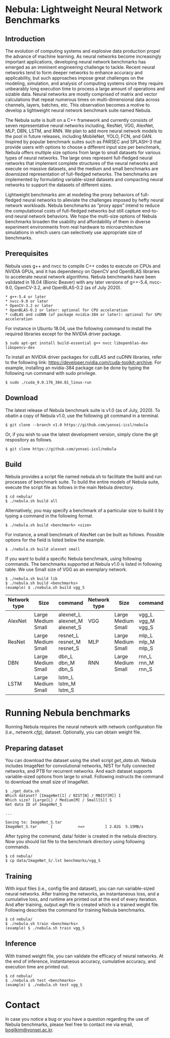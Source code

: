 # Nebula: Lightweight Neural Network Benchmarks


## Introduction
The evolution of computing systems and explosive data production propel the advance of machine learning. As neural networks become increasingly important applications, developing neural network benchmarks has emerged as an imminent engineering challenge to tackle. Recent neural networks tend to form deeper networks to enhance accuracy and applicability, but such approaches impose great challenges on the modeling, simulation, and analysis of computing systems since they require unbearably long execution time to process a large amount of operations and sizable data. Neural networks are mostly comprised of matrix and vector calculations that repeat numerous times on multi-dimensional data across channels, layers, batches, etc. This observation becomes a motive to develop a lightweight neural network benchmark suite named Nebula.

The Nebula suite is built on a C++ framework and currently consists of seven representative neural networks including, ResNet, VGG, AlexNet, MLP, DBN, LSTM, and RNN. We plan to add more neural network models to the pool in future releases, including MobileNet, YOLO, FCN, and GAN. Inspired by popular benchmark suites such as PARSEC and SPLASH-3 that provide users with options to choose a different input size per benchmark, Nebula offers multiple size options from large to small datasets for various types of neural networks. The large ones represent full-fledged neural networks that implement complete structures of the neural networks and execute on massive datasets, and the medium and small benchmarks are downsized representation of full-fledged networks. The benchmarks are implemented by formulating variable-sized datasets and compacting neural networks to support the datasets of different sizes.

Lightweight benchmarks aim at modeling the proxy behaviors of full-fledged neural networks to alleviate the challenges imposed by hefty neural network workloads. Nebula benchmarks as “proxy apps” intend to reduce the computational costs of full-fledged networks but still capture end-to-end neural network behaviors. We hope the multi-size options of Nebula benchmarks broaden the usability and affordability of them in diverse experiment environments from real hardware to microarchitecture simulations in which users can selectively use appropriate size of benchmarks.


## Prerequisites
Nebula uses g++ and nvcc to compile C++ codes to execute on CPUs and NVIDIA GPUs, and it has dependency on OpenCV and OpenBLAS libraries to accelerate neural network algorithms. Nebula benchmarks have been validated in 18.04 (Bionic Beaver) with any later versions of g++-5.4, nvcc-9.0, OpenCV-3.2, and OpenBLAS-0.2 (as of July 2020).

    * g++-5.4 or later
    * nvcc-9.0 or later
    * OpenCV-3.2 or later
    * OpenBLAS-0.2 or later: optional for CPU acceleration
    * cuBLAS and cuDNN (of package nvidia-384 or later): optional for GPU acceleration

For instance in Ubuntu 18.04, use the following command to install the required libraries except for the NVIDIA driver package.

    $ sudo apt-get install build-essential g++ nvcc libopenblas-dev libopencv-dev

To install an NVIDIA driver packages for cuBLAS and cuDNN libraries, refer to the following link: https://developer.nvidia.com/cuda-toolkit-archive. For example, installing an nvidia-384 package can be done by typing the following run command with sudo privilege.

    $ sudo ./cuda_9.0.176_384.81_linux-run


## Download
The latest release of Nebula benchmark suite is v1.0 (as of July, 2020). To obatin a copy of Nebula v1.0, use the following git command in a terminal.

    $ git clone --branch v1.0 https://github.com/yonsei-icsl/nebula

Or, if you wish to use the latest development version, simply clone the git respository as follows.

    $ git clone https://github.com/yonsei-icsl/nebula


## Build
Nebula provides a script file named nebula.sh to facilitate the build and run processes of benchmark suite. To build the entire models of Nebula suite, execute the script file as follows in the main Nebula directory.

    $ cd nebula/
    $ ./nebula.sh build all

Alternatively, you may specify a benchmark of a particular size to build it by typing a command in the following format.

    $ ./nebula.sh build <benchmark> <size>

For instance, a small benchmark of AlexNet can be built as follows. Possible options for the <benchmark> field is listed below the example.

    $ ./nebula.sh build alexnet small


  

If you want to build a specific Nebula benchmark, using following commands.
The benchmarks supported at Nebula v1.0 is listed in following table.
We use Small size of VGG as an exemplary network.

    $ ./nebula.sh build lib
    $ ./nebula.sh build <benchmarks>
    (example) $ ./nebula.sh build vgg_S

Network type | Size  | command | Network type | Size  | command
---          | ---   | ---     | ---          | ---   | ---
AlexNet      | Large <br> Medium <br> Small | alexnet_L <br> alexnet_M <br> alexnet_S | VGG          | Large <br> Medium <br> Small | vgg_L <br> vgg_M <br> vgg_S
ResNet       | Large <br> Medium <br> Small | resnet_L <br> resnet_M <br> resnet_S | MLP          | Large <br> Medium <br> Small | mlp_L <br> mlp_M <br> mlp_S
DBN          | Large <br> Medium <br> Small | dbn_L <br> dbn_M <br> dbn_S | RNN          | Large <br> Medium <br> Small | rnn_L <br> rnn_M <br> rnn_S
LSTM         | Large <br> Medium <br> Small | lstm_L <br> lstm_M <br> lstm_S

# Running Nebula benchmarks
Running Nebula requires the neural network with network configuration file (i.e., <em>network.cfg</em>), dataset. Optionally, you can obtain weight file.

## Preparing dataset
You can download the dataset using the shell script <em>get_data.sh</em>. Nebula includes ImageNet for convolutional networks, NIST for fully connected networks, and PTB for recurrent networks. And each dataset supports variable-sized options from large to small. Following instructs the command to download the small size of ImageNet.

    $ ./get_data.sh
    Which dataset? [ImageNet[I] / NIST[N] / MNIST[M]] I
    Which size? [Large[L] / Medium[M] / Small[S]] S
    Get data ID of ImageNet_S

    ...

    Saving to: ImageNet_S.tar
    ImageNet_S.tar      [           <=>         ] 2.82G  5.15MB/s

After typing the command, data/ folder is created in the nebula directory. Now you should list file to the benchmark directory using following commands.

    $ cd nebula/
    $ cp data/ImageNet_S/.lst benchmarks/vgg_S

<!--
## Preparing Weight (Optional)
You can download weight file using the shell script <em>get_weight.sh</em>. The weight file is downloaded at each benchmark directory with the name <em>input.wgh</em>. Following shows the commands to get weight and example. Convolutional and fully connected networks' weight files are available now. The weight files of recurrent networks will be updated soon.

    $ ./get_weight.sh <benchmarks>
    (example) $ ./get_weight.sh vgg_S
-->

## Training
With input files (i.e., config file and dataset), you can run variable-sized neural networks. After training the networks, an instantaneous loss, and a cumulative loss, and runtime are printed out at the end of every iteration. And after training, <em>output.wgh</em> file is created which is a trained weight file. Following describes the command for training Nebula benchmarks.

    $ cd nebula/
    $ ./nebula.sh train <benchmarks>
    (example) $ ./nebula.sh train vgg_S


## Inference
With trained weight file, you can validate the efficacy of neural networks. At the end of inference, instantaneous accuracy, cumulative accuracy, and execution time are printed out.

    $ cd nebula/
    $ ./nebula.sh test <benchmarks>
    (example) $ ./nebula.sh test vgg_S

# Contact
In case you notice a bug or you have a question regarding the use of Nebula benchmarks, please feel free to contact me via email, bogilkim@yonsei.ac.kr.
